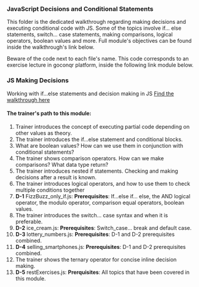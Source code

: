 ### JavaScript Decisions and Conditional Statements

This folder is the dedicated walkthrough regarding making decisions and executing conditional code with JS. Some of the topics involve if... else statements, switch... case statements, making comparisons, logical operators, boolean values and more. Full module's objectives can be found inside the walkthrough's link below.

Beware of the code next to each file's name. This code corresponds to an exercise lecture in goconqr
platform, inside the following link module below.

### JS Making Decisions

Working with if...else statements and decision making in JS [Find the walkthrough here](https://www.goconqr.com/c/59891-js-making-decisions/course_modules/89774-course-s-objectives?)

#### The trainer's path to this module:

1. Trainer introduces the concept of executing partial code depending on other values as theory.
2. The trainer introduces the if...else statement and conditional blocks.
3. What are boolean values? How can we use them in conjunction with conditional statements?
4. The trainer shows comparison operators. How can we make comparisons? What data type return?
5. The trainer introduces nested if statements. Checking and making decisions after a result is known.
6. The trainer introduces logical operators, and how to use them to check multiple conditions together
7. **D-1** FizzBuzz_only_if.js: **Prerequisites**: If...else if... else, the AND logical operator, the modulo operator, comparison equal operators, boolean values.
8. The trainer introduces the switch... case syntax and when it is preferable.
9. **D-2** ice_cream.js: **Prerequisites**: Switch_case... break and default case.
10. **D-3** lottery_numbers.js: **Prerequisites**: D-1 and D-2 prerequisites combined.
11. **D-4** selling_smartphones.js: **Prerequisites**: D-1 and D-2 prerequisites combined.
12. The trainer shows the ternary operator for concise inline decision making.
13. **D-5** restExercises.js: **Prerquisites**: All topics that have been covered in this module.

